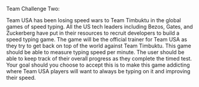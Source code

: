 ﻿Team Challenge Two:

Team USA has been losing speed wars to Team Timbuktu in the global games of speed typing. All the US tech leaders including Bezos, Gates, and Zuckerberg have put in their resources to recruit developers to build a speed typing game. The game will be the official trainer for Team USA as they try to get back on top of the world against Team Timbuktu. This game should be able to measure typing speed per minute. The user should be able to keep track of their overall progress as they complete the timed test. Your goal should you choose to accept this is to make this game addicting where Team USA players will want to always be typing on it and improving their speed.